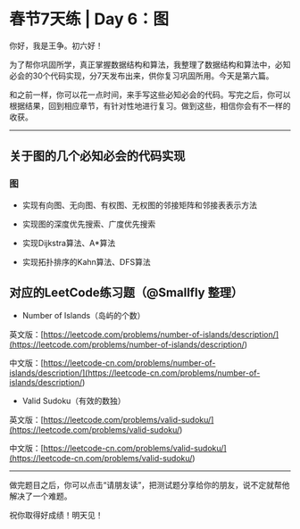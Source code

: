 # 春节7天练 \| Day 6：图

你好，我是王争。初六好！

为了帮你巩固所学，真正掌握数据结构和算法，我整理了数据结构和算法中，必知必会的30个代码实现，分7天发布出来，供你复习巩固所用。今天是第六篇。

和之前一样，你可以花一点时间，来手写这些必知必会的代码。写完之后，你可以根据结果，回到相应章节，有针对性地进行复习。做到这些，相信你会有不一样的收获。

---

## 关于图的几个必知必会的代码实现

### 图

- 实现有向图、无向图、有权图、无权图的邻接矩阵和邻接表表示方法

- 实现图的深度优先搜索、广度优先搜索

- 实现Dijkstra算法、A\*算法

- 实现拓扑排序的Kahn算法、DFS算法


<!-- -->

## 对应的LeetCode练习题（@Smallfly 整理）

- Number of Islands（岛屿的个数）

<!-- -->

英文版：[https://leetcode.com/problems/number-of-islands/description/](<https://leetcode.com/problems/number-of-islands/description/>)

中文版：[https://leetcode-cn.com/problems/number-of-islands/description/](<https://leetcode-cn.com/problems/number-of-islands/description/>)

- Valid Sudoku（有效的数独）

<!-- -->

英文版：[https://leetcode.com/problems/valid-sudoku/](<https://leetcode.com/problems/valid-sudoku/>)

<!-- [[[read_end]]] -->

中文版：[https://leetcode-cn.com/problems/valid-sudoku/](<https://leetcode-cn.com/problems/valid-sudoku/>)

---

做完题目之后，你可以点击“请朋友读”，把测试题分享给你的朋友，说不定就帮他解决了一个难题。

祝你取得好成绩！明天见！

